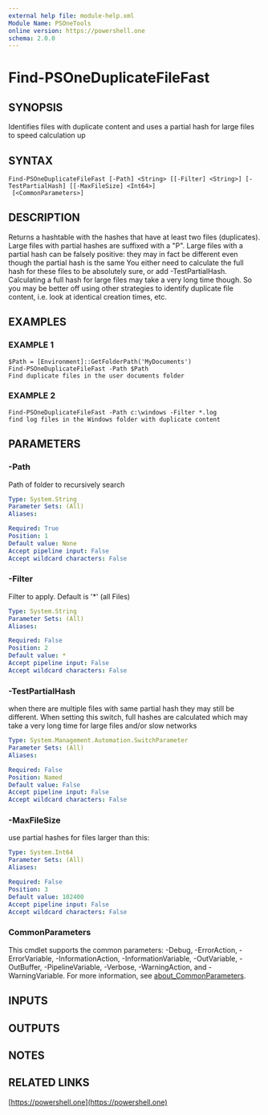 ```yaml
---
external help file: module-help.xml
Module Name: PSOneTools
online version: https://powershell.one
schema: 2.0.0
---
```


# Find-PSOneDuplicateFileFast

## SYNOPSIS
Identifies files with duplicate content and uses a partial hash for large files to speed calculation up

## SYNTAX

```
Find-PSOneDuplicateFileFast [-Path] <String> [[-Filter] <String>] [-TestPartialHash] [[-MaxFileSize] <Int64>]
 [<CommonParameters>]
```

## DESCRIPTION
Returns a hashtable with the hashes that have at least two files (duplicates).
Large files with partial hashes are suffixed with a "P".
Large files with a partial hash can be falsely positive: they may in fact be different even though the partial hash is the same
You either need to calculate the full hash for these files to be absolutely sure, or add -TestPartialHash.
Calculating a full hash for large files may take a very long time though.
So you may be better off using other
strategies to identify duplicate file content, i.e.
look at identical creation times, etc.

## EXAMPLES

### EXAMPLE 1
```
$Path = [Environment]::GetFolderPath('MyDocuments')
Find-PSOneDuplicateFileFast -Path $Path 
Find duplicate files in the user documents folder
```

### EXAMPLE 2
```
Find-PSOneDuplicateFileFast -Path c:\windows -Filter *.log 
find log files in the Windows folder with duplicate content
```

## PARAMETERS

### -Path
Path of folder to recursively search

```yaml
Type: System.String
Parameter Sets: (All)
Aliases:

Required: True
Position: 1
Default value: None
Accept pipeline input: False
Accept wildcard characters: False
```

### -Filter
Filter to apply.
Default is '*' (all Files)

```yaml
Type: System.String
Parameter Sets: (All)
Aliases:

Required: False
Position: 2
Default value: *
Accept pipeline input: False
Accept wildcard characters: False
```

### -TestPartialHash
when there are multiple files with same partial hash
they may still be different.
When setting this switch,
full hashes are calculated which may take a very long time
for large files and/or slow networks

```yaml
Type: System.Management.Automation.SwitchParameter
Parameter Sets: (All)
Aliases:

Required: False
Position: Named
Default value: False
Accept pipeline input: False
Accept wildcard characters: False
```

### -MaxFileSize
use partial hashes for files larger than this:

```yaml
Type: System.Int64
Parameter Sets: (All)
Aliases:

Required: False
Position: 3
Default value: 102400
Accept pipeline input: False
Accept wildcard characters: False
```

### CommonParameters
This cmdlet supports the common parameters: -Debug, -ErrorAction, -ErrorVariable, -InformationAction, -InformationVariable, -OutVariable, -OutBuffer, -PipelineVariable, -Verbose, -WarningAction, and -WarningVariable. For more information, see [about_CommonParameters](http://go.microsoft.com/fwlink/?LinkID=113216).

## INPUTS

## OUTPUTS

## NOTES

## RELATED LINKS

[https://powershell.one](https://powershell.one)

